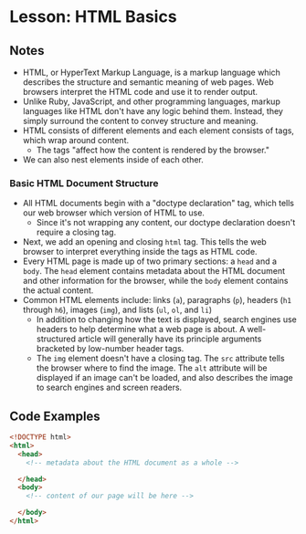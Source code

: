 # Lesson: HTML Basics

## Notes

- HTML, or HyperText Markup Language, is a markup language which describes the structure and semantic meaning of web pages. Web browsers interpret the HTML code and use it to render output.
- Unlike Ruby, JavaScript, and other programming languages, markup languages like HTML don't have any logic behind them. Instead, they simply surround the content to convey structure and meaning.
- HTML consists of different elements and each element consists of tags, which wrap around content.
  - The tags "affect how the content is rendered by the browser."
- We can also nest elements inside of each other.

### Basic HTML Document Structure

- All HTML documents begin with a "doctype declaration" tag, which tells our web browser which version of HTML to use.
  - Since it's not wrapping any content, our doctype declaration doesn't require a closing tag.
- Next, we add an opening and closing `html` tag. This tells the web browser to interpret everything inside the tags as HTML code.
- Every HTML page is made up of two primary sections: a `head` and a `body`. The `head` element contains metadata about the HTML document and other information for the browser, while the `body` element contains the actual content.
- Common HTML elements include: links (`a`), paragraphs (`p`), headers (`h1` through `h6`), images (`img`), and lists (`ul`, `ol`, and `li`)
  - In addition to changing how the text is displayed, search engines use headers to help determine what a web page is about. A well-structured article will generally have its principle arguments bracketed by low-number header tags.
  - The `img` element doesn't have a closing tag. The `src` attribute tells the browser where to find the image. The `alt` attribute will be displayed if an image can't be loaded, and also describes the image to search engines and screen readers.

## Code Examples

```html
<!DOCTYPE html>
<html>
  <head>
    <!-- metadata about the HTML document as a whole -->

  </head>
  <body>
    <!-- content of our page will be here -->

  </body>
</html>
```
